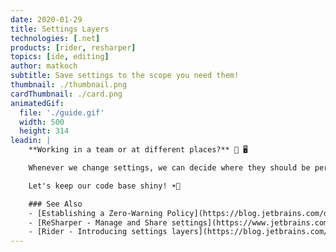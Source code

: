 ```yaml
---
date: 2020-01-29
title: Settings Layers
technologies: [.net]
products: [rider, resharper]
topics: [ide, editing]
author: matkoch
subtitle: Save settings to the scope you need them!
thumbnail: ./thumbnail.png
cardThumbnail: ./card.png
animatedGif:
  file: './guide.gif'
  width: 500
  height: 314
leadin: |
    **Working in a team or at different places?** 👥 🖥

    Whenever we change settings, we can decide where they should be persisted. There are **3 layers by default**: local machine, solution team-shared, and solution personal. Settings like code formatting or code inspections are particularly suitable to be saved in the team-shared layer and committed to the repository. Doing so ensures that our code is always consistently structured and allows our CI to use `inspectcode.exe` to create an **insightful report** for existing code smells.

    Let's keep our code base shiny! ☀️🌈

    ### See Also
    - [Establishing a Zero-Warning Policy](https://blog.jetbrains.com/dotnet/2016/10/04/establishing-a-zero-warning-policy-with-resharpers-solution-wide-analysis/)
    - [ReSharper - Manage and Share settings](https://www.jetbrains.com/help/resharper/Sharing_Configuration_Options.html)
    - [Rider - Introducing settings layers](https://blog.jetbrains.com/dotnet/2017/02/20/rider-eap-update-code-style-settings-layers/)
---
```

